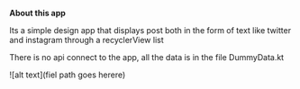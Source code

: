 **About this app** <br>

Its a simple design app that displays post both in the form of text like
twitter and instagram through a recyclerView list 

There is no api connect to the app, all the data is in the file DummyData.kt 


![alt text](fiel path goes herere)
